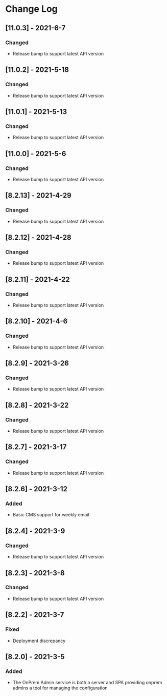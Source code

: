 # Change Log

## [11.0.3] - 2021-6-7

### Changed

- Release bump to support latest API version

## [11.0.2] - 2021-5-18

### Changed

- Release bump to support latest API version

## [11.0.1] - 2021-5-13

### Changed

- Release bump to support latest API version

## [11.0.0] - 2021-5-6

### Changed

- Release bump to support latest API version

## [8.2.13] - 2021-4-29

### Changed

- Release bump to support latest API version

## [8.2.12] - 2021-4-28

### Changed

- Release bump to support latest API version

## [8.2.11] - 2021-4-22

### Changed

- Release bump to support latest API version

## [8.2.10] - 2021-4-6

### Changed

- Release bump to support latest API version

## [8.2.9] - 2021-3-26

### Changed

- Release bump to support latest API version

## [8.2.8] - 2021-3-22

### Changed

- Release bump to support latest API version

## [8.2.7] - 2021-3-17

### Changed

- Release bump to support latest API version

## [8.2.6] - 2021-3-12

### Added

- Basic CMS support for weekly email

## [8.2.4] - 2021-3-9

### Changed

- Release bump to support latest API version

## [8.2.3] - 2021-3-8

### Changed

- Release bump to support latest API version

## [8.2.2] - 2021-3-7

### Fixed

- Deployment discrepancy

## [8.2.0] - 2021-3-5

### Added

- The OnPrem Admin service is both a server and SPA providing onprem admins a tool for managing the configuration
